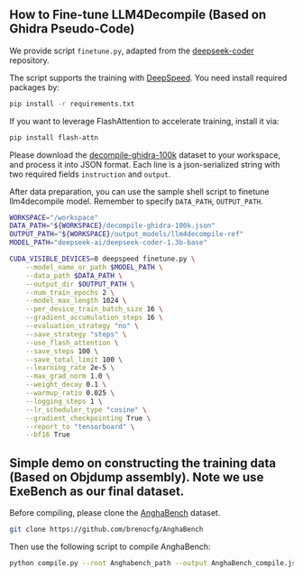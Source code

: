 ## How to Fine-tune LLM4Decompile (Based on Ghidra Pseudo-Code)

We provide script `finetune.py`, adapted from the [deepseek-coder](https://github.com/deepseek-ai/DeepSeek-Coder/blob/main/finetune/finetune_deepseekcoder.py) repository.

The script supports the training with [DeepSpeed](https://github.com/microsoft/DeepSpeed). You need install required packages by:

```bash
pip install -r requirements.txt
```

If you want to leverage FlashAttention to accelerate training, install it via:
```bash
pip install flash-attn
```

Please download the [decompile-ghidra-100k](https://huggingface.co/datasets/LLM4Binary/decompile-ghidra-100k) dataset to your workspace, and process it into JSON format. 
Each line is a json-serialized string with two required fields `instruction` and `output`.

After data preparation, you can use the sample shell script to finetune llm4decompile model. 
Remember to specify `DATA_PATH`, `OUTPUT_PATH`.

```bash
WORKSPACE="/workspace"
DATA_PATH="${WORKSPACE}/decompile-ghidra-100k.json"
OUTPUT_PATH="${WORKSPACE}/output_models/llm4decompile-ref"
MODEL_PATH="deepseek-ai/deepseek-coder-1.3b-base"

CUDA_VISIBLE_DEVICES=0 deepspeed finetune.py \
    --model_name_or_path $MODEL_PATH \
    --data_path $DATA_PATH \
    --output_dir $OUTPUT_PATH \
    --num_train_epochs 2 \
    --model_max_length 1024 \
    --per_device_train_batch_size 16 \
    --gradient_accumulation_steps 16 \
    --evaluation_strategy "no" \
    --save_strategy "steps" \
    --use_flash_attention \
    --save_steps 100 \
    --save_total_limit 100 \
    --learning_rate 2e-5 \
    --max_grad_norm 1.0 \
    --weight_decay 0.1 \
    --warmup_ratio 0.025 \
    --logging_steps 1 \
    --lr_scheduler_type "cosine" \
    --gradient_checkpointing True \
    --report_to "tensorboard" \
    --bf16 True
```


## Simple demo on constructing the training data (Based on Objdump assembly). Note we use ExeBench as our final dataset.

Before compiling, please clone the [AnghaBench](https://github.com/brenocfg/AnghaBench) dataset.

```bash
git clone https://github.com/brenocfg/AnghaBench
```

Then use the following script to compile AnghaBench:
```bash
python compile.py --root Anghabench_path --output AnghaBench_compile.jsonl
```
